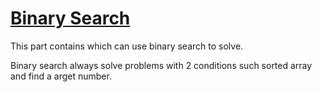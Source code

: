 # [Binary Search](https://github.com/Jianuo-Always-Coding/laicode_solution_java/tree/main/BinarySearch/)
This part contains which can use binary search to solve.

Binary search always solve problems with 2 conditions such sorted array and find a arget number.
